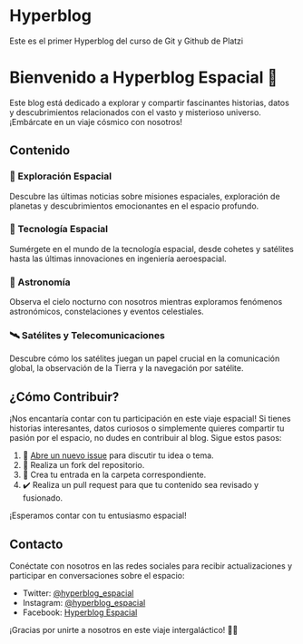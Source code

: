 # Hyperblog
Este es el primer Hyperblog del curso de Git y Github de Platzi

# Bienvenido a Hyperblog Espacial 🚀

Este blog está dedicado a explorar y compartir fascinantes historias, datos y descubrimientos relacionados con el vasto y misterioso universo. ¡Embárcate en un viaje cósmico con nosotros!

## Contenido

### 🌌 Exploración Espacial
Descubre las últimas noticias sobre misiones espaciales, exploración de planetas y descubrimientos emocionantes en el espacio profundo.

### 🚀 Tecnología Espacial
Sumérgete en el mundo de la tecnología espacial, desde cohetes y satélites hasta las últimas innovaciones en ingeniería aeroespacial.

### 🌠 Astronomía
Observa el cielo nocturno con nosotros mientras exploramos fenómenos astronómicos, constelaciones y eventos celestiales.

### 🛰️ Satélites y Telecomunicaciones
Descubre cómo los satélites juegan un papel crucial en la comunicación global, la observación de la Tierra y la navegación por satélite.

## ¿Cómo Contribuir?

¡Nos encantaría contar con tu participación en este viaje espacial! Si tienes historias interesantes, datos curiosos o simplemente quieres compartir tu pasión por el espacio, no dudes en contribuir al blog. Sigue estos pasos:

1. 🌌 [Abre un nuevo issue](https://github.com/tuusuario/hyperblog-espacial/issues) para discutir tu idea o tema.
2. 🚀 Realiza un fork del repositorio.
3. 🔧 Crea tu entrada en la carpeta correspondiente.
4. ✔️ Realiza un pull request para que tu contenido sea revisado y fusionado.

¡Esperamos contar con tu entusiasmo espacial!

## Contacto

Conéctate con nosotros en las redes sociales para recibir actualizaciones y participar en conversaciones sobre el espacio:

- Twitter: [@hyperblog_espacial](https://twitter.com/hyperblog_espacial)
- Instagram: [@hyperblog_espacial](https://www.instagram.com/hyperblog_espacial/)
- Facebook: [Hyperblog Espacial](https://www.facebook.com/hyperblog.espacial)

¡Gracias por unirte a nosotros en este viaje intergaláctico! 🌌✨

